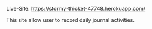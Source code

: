 Live-Site: https://stormy-thicket-47748.herokuapp.com/

This site allow user to record daily journal activities.
